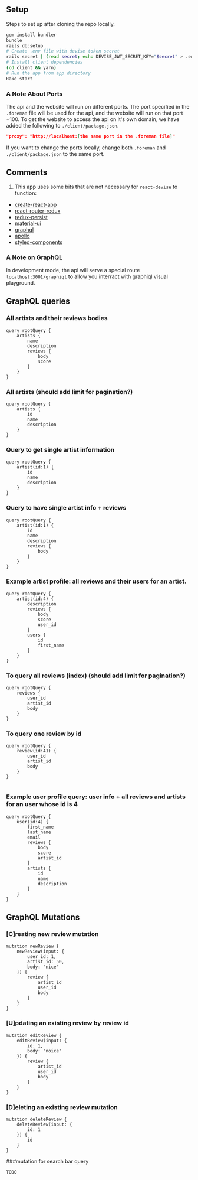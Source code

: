 ## Setup
Steps to set up after cloning the repo locally.

```bash
gem install bundler
bundle
rails db:setup
# Create .env file with devise token secret
rails secret | (read secret; echo DEVISE_JWT_SECRET_KEY="$secret" > .env)
# Install client dependencies
(cd client && yarn)
# Run the app from app directory
Rake start 
```

### A Note About Ports

The api and the website will run on different ports. The port specified in the ```.foreman``` file will be used for the api, and the website will run on that port +100. To get the website to access the api on it's own domain, we have added the following to ```./client/package.json```.


```json
"proxy": "http://localhost:[the same port in the .foreman file]"
```

If you want to change the ports locally, change both ```.foreman``` and ```./client/package.json``` to the same port.


## Comments

1. This app uses some bits that are not necessary for `react-devise` to function:
  * [create-react-app](https://github.com/facebookincubator/create-react-app)
  * [react-router-redux](https://github.com/reactjs/react-router-redux)
  * [redux-persist](https://github.com/rt2zz/redux-persist)
  * [material-ui](http://www.material-ui.com)
  * [graphql](http://graphql.org/)
  * [apollo](http://dev.apollodata.com/)
  * [styled-components](https://github.com/styled-components/styled-components)

### A Note on GraphQL

In development mode, the api will serve a special route `localhost:3001/graphiql` to allow you interract with graphiql visual playground.


## GraphQL queries

### All artists and their reviews bodies

```
query rootQuery {
	artists {
		name
		description
		reviews {
			body
			score
		}
	}
}

```
### All artists (should add limit for pagination?)
```
query rootQuery {
	artists {
		id
		name
		description     
	}
}

```    

### Query to get single artist information

```
query rootQuery {
	artist(id:1) {
		id
		name
		description
	}
}
```

### Query to have single artist info + reviews

```
query rootQuery {
	artist(id:1) {
		id
		name
		description
		reviews {
			body
		}
	}
}

```

### Example artist profile: all reviews and their users for an artist.

```
query rootQuery {
	artist(id:4) {
		description
		reviews {
			body
			score
			user_id
		}
		users {
			id
			first_name
		}
	}
}

```
### To query all reviews (index) (should add limit for pagination?)

```
query rootQuery {
	reviews {
		user_id
		artist_id
		body
	}
}

```
### To query one review by id
```
query rootQuery {
	review(id:41) {
		user_id
		artist_id
		body
	}
}


```
### Example user profile query: user info + all reviews and artists for an user whose id is 4

```
query rootQuery {
	user(id:4) {
		first_name
		last_name
		email
		reviews {
			body
			score
			artist_id
		}
		artists {
			id
			name
			description
		}
	}
}

```
## GraphQL Mutations


### [C]reating new review mutation

```
mutation newReview {
	newReview(input: {
		user_id: 1,
		artist_id: 50,
		body: "nice"   
	}) {
		review {
			artist_id
			user_id
			body
		}
	} 
}
``` 
### [U]pdating an existing review by review id

```
mutation editReview {
	editReview(input: {
		id: 1,
		body: "noice"   
	}) {
		review {
			artist_id
			user_id
			body
		}
	} 
}
``` 
### [D]eleting an existing review mutation

```
mutation deleteReview {
	deleteReview(input: {
		id: 1
	}) {
		id
	}
}

```
###mutation for search bar query
``` 
TODO

```